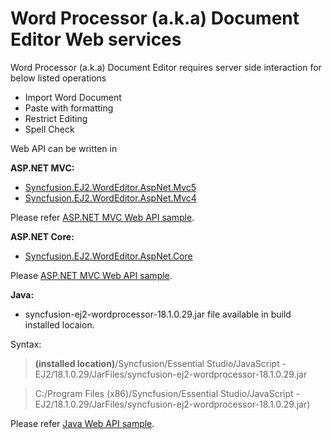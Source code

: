 # Word Processor (a.k.a) Document Editor Web services

Word Processor (a.k.a) Document Editor requires server side interaction for below listed operations
* Import Word Document
* Paste with formatting
* Restrict Editing
* Spell Check

Web API can be written in 

**ASP.NET MVC:**
*	[Syncfusion.EJ2.WordEditor.AspNet.Mvc5](https://www.nuget.org/packages/Syncfusion.EJ2.WordEditor.AspNet.Mvc5)
*	[Syncfusion.EJ2.WordEditor.AspNet.Mvc4](https://www.nuget.org/packages/Syncfusion.EJ2.WordEditor.AspNet.Mvc4)

Please refer [ASP.NET MVC Web API sample](https://github.com/SyncfusionExamples/EJ2-DocumentEditor-WebServices/tree/master/ASP.NET%20MVC).

**ASP.NET Core:**
*   [Syncfusion.EJ2.WordEditor.AspNet.Core](https://www.nuget.org/packages/Syncfusion.EJ2.WordEditor.AspNet.Core)

Please [ASP.NET MVC Web API sample](https://github.com/SyncfusionExamples/EJ2-DocumentEditor-WebServices/tree/master/ASP.NET%20Core).

**Java:**
*   syncfusion-ej2-wordprocessor-18.1.0.29.jar file available in build installed locaion.

Syntax: 

>**(installed location)**/Syncfusion/Essential Studio/JavaScript - EJ2/18.1.0.29/JarFiles/syncfusion-ej2-wordprocessor-18.1.0.29.jar

>C:/Program Files (x86)/Syncfusion/Essential Studio/JavaScript - EJ2/18.1.0.29/JarFiles/syncfusion-ej2-wordprocessor-18.1.0.29.jar)

Please refer [Java Web API sample](https://github.com/SyncfusionExamples/EJ2-DocumentEditor-WebServices/tree/master/Java).